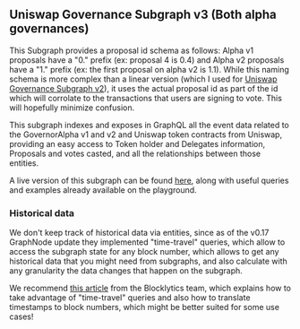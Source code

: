 ## Uniswap Governance Subgraph v3 (Both alpha governances)

This Subgraph provides a proposal id schema as follows: Alpha v1 proposals have a "0." prefix (ex: proposal 4 is 0.4) and Alpha v2 proposals have a "1." prefix (ex: the first proposal on alpha v2 is 1.1). While this naming schema is more complex than a linear version (which I used for [Uniswap Governance Subgraph v2](https://thegraph.com/explorer/subgraph/arr00/uniswap-governance-v2)), it uses the actual proposal id as part of the id which will corrolate to the transactions that users are signing to vote. This will hopefully minimize confusion.

This subgraph indexes and exposes in GraphQL all the event data related to the GovernorAlpha v1 and v2 and Uniswap token contracts from Uniswap, providing an easy access to Token holder and Delegates information, Proposals and votes casted, and all the relationships between those entities.

A live version of this subgraph can be found [here](https://thegraph.com/explorer/subgraph/arr00/uniswap-governance-v3), along with useful queries and examples already available on the playground.

### Historical data

We don't keep track of historical data via entities, since as of the v0.17 GraphNode update they implemented "time-travel" queries, which allow to access the subgraph state for any block number, which allows to get any historical data that you might need from subgraphs, and also calculate with any granularity the data changes that happen on the subgraph.

We recommend [this article](https://blocklytics.org/blog/ethereum-blocks-subgraph-made-for-time-travel/) from the Blocklytics team, which explains how to take advantage of "time-travel" queries and also how to translate timestamps to block numbers, which might be better suited for some use cases!
